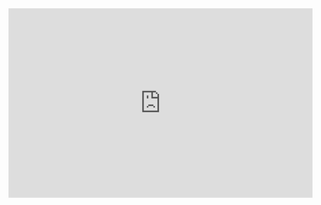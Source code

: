 <iframe title="Data_Professionals_Survey" width="600" height="373.5" src="https://app.fabric.microsoft.com/view?r=eyJrIjoiYjIyZGU3NTAtMDQyMS00MTRkLTkzYjktYjdiMjFlNTFmMjVkIiwidCI6ImY0Y2RjZDFmLWFiMTctNGI5Yy1iNDdjLTIzMTNlZDNjNWE5YSJ9" frameborder="0" allowFullScreen="true"></iframe>
